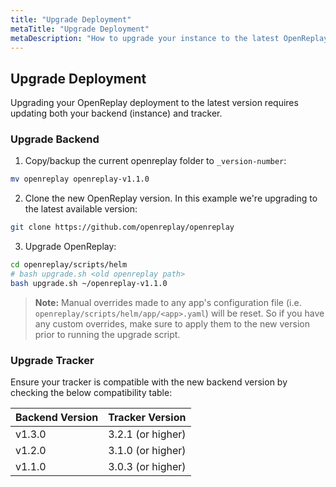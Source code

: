 ```yaml
---
title: "Upgrade Deployment"
metaTitle: "Upgrade Deployment"
metaDescription: "How to upgrade your instance to the latest OpenReplay version."
---
```


## Upgrade Deployment

Upgrading your OpenReplay deployment to the latest version requires updating both your backend (instance) and tracker.

### Upgrade Backend

1. Copy/backup the current openreplay folder to `_version-number`:
   
  ```bash 
  mv openreplay openreplay-v1.1.0
  ```

2. Clone the new OpenReplay version. In this example we're upgrading to the latest available version:
   
  ```bash 
  git clone https://github.com/openreplay/openreplay
  ```

3. Upgrade OpenReplay:

  ```bash
  cd openreplay/scripts/helm
  # bash upgrade.sh <old openreplay path>
  bash upgrade.sh ~/openreplay-v1.1.0
  ```

> **Note:** 
Manual overrides made to any app's configuration file (i.e. `openreplay/scripts/helm/app/<app>.yaml`) will be reset. So if you have any custom overrides, make sure to apply them to the new version prior to running the upgrade script.

### Upgrade Tracker

Ensure your tracker is compatible with the new backend version by checking the below compatibility table:

| Backend Version | Tracker Version |
|----------|-------------|
| v1.3.0 | 3.2.1 (or higher) |
| v1.2.0 | 3.1.0 (or higher) |
| v1.1.0 | 3.0.3 (or higher) |